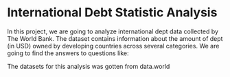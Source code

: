 # International Debt Statistic Analysis

In this project, we are going to analyze international dept data collected by The World Bank. The dataset contains information about the amount of dept (in USD) owned by developing countries across several categories. We are going to find the answers to questions like:



The datasets for this analysis was gotten from data.world
